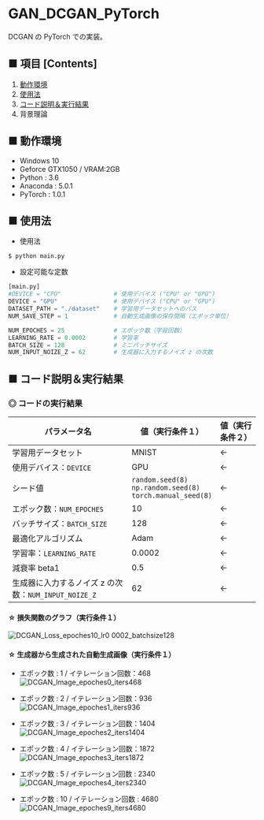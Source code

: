 # GAN_DCGAN_PyTorch
DCGAN の PyTorch での実装。

## ■ 項目 [Contents]
1. [動作環境](#動作環境)
1. [使用法](#使用法)
1. [コード説明＆実行結果](#コード説明＆実行結果)
1. 背景理論

## ■ 動作環境

- Windows 10
- Geforce GTX1050 / VRAM:2GB
- Python : 3.6
- Anaconda : 5.0.1
- PyTorch : 1.0.1

## ■ 使用法

- 使用法
```
$ python main.py
```

- 設定可能な定数
```python
[main.py]
#DEVICE = "CPU"               # 使用デバイス ("CPU" or "GPU")
DEVICE = "GPU"                # 使用デバイス ("CPU" or "GPU")
DATASET_PATH = "./dataset"    # 学習用データセットへのパス
NUM_SAVE_STEP = 1             # 自動生成画像の保存間隔（エポック単位）

NUM_EPOCHES = 25              # エポック数（学習回数）
LEARNING_RATE = 0.0002        # 学習率
BATCH_SIZE = 128              # ミニバッチサイズ
NUM_INPUT_NOIZE_Z = 62        # 生成器に入力するノイズ z の次数
```


<a id="コード説明＆実行結果"></a>

## ■ コード説明＆実行結果

### ◎ コードの実行結果

|パラメータ名|値（実行条件１）|値（実行条件２）|
|---|---|---|
|学習用データセット|MNIST|←|
|使用デバイス：`DEVICE`|GPU|←|
|シード値|`random.seed(8)`<br>`np.random.seed(8)`<br>`torch.manual_seed(8)`|←|
|エポック数：`NUM_EPOCHES`|10|←|
|バッチサイズ：`BATCH_SIZE`|128|←|
|最適化アルゴリズム|Adam|←|
|学習率：`LEARNING_RATE`|0.0002|←|
|減衰率 beta1|0.5|←|
|生成器に入力するノイズ z の次数：`NUM_INPUT_NOIZE_Z`|62|←|

#### ☆ 損失関数のグラフ（実行条件１）
![DCGAN_Loss_epoches10_lr0 0002_batchsize128](https://user-images.githubusercontent.com/25688193/55666851-430cf100-588f-11e9-99f9-ad31f1dd0034.png)<br>

#### ☆ 生成器から生成された自動生成画像（実行条件１）

- エポック数 : 1 / イテレーション回数：468<br>
![DCGAN_Image_epoches0_iters468](https://user-images.githubusercontent.com/25688193/55666728-e52bd980-588d-11e9-862f-6747d242797d.png)<br>

- エポック数 : 2 / イテレーション回数：936<br>
![DCGAN_Image_epoches1_iters936](https://user-images.githubusercontent.com/25688193/55666736-f70d7c80-588d-11e9-8a8b-0671864750dd.png)<br>

- エポック数 : 3 / イテレーション回数：1404<br>
![DCGAN_Image_epoches2_iters1404](https://user-images.githubusercontent.com/25688193/55666758-36d46400-588e-11e9-9428-ae7e9225028f.png)<br>

- エポック数 : 4 / イテレーション回数：1872<br>
![DCGAN_Image_epoches3_iters1872](https://user-images.githubusercontent.com/25688193/55666765-4489e980-588e-11e9-9713-bc7117428e22.png)<br>

- エポック数 : 5 / イテレーション回数 : 2340<br>
![DCGAN_Image_epoches4_iters2340](https://user-images.githubusercontent.com/25688193/55666777-7a2ed280-588e-11e9-8460-533c4009f414.png)<br>

- エポック数 : 10 / イテレーション回数 : 4680<br>
![DCGAN_Image_epoches9_iters4680](https://user-images.githubusercontent.com/25688193/55666854-515b0d00-588f-11e9-8810-122407d71309.png)<br>
